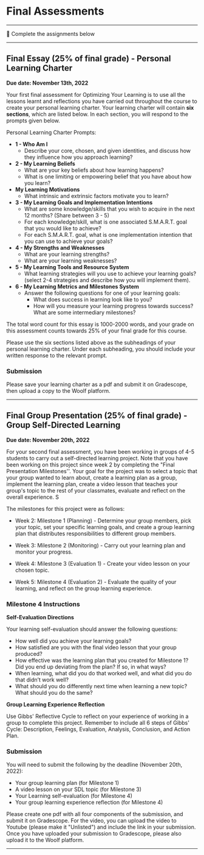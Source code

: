 # Final Assessments

---

<aside>


📝 Complete the assignments below

</aside>

---

## **Final Essay (25% of final grade) - Personal Learning Charter**

**Due date: November 13th, 2022**

Your first final assessment for Optimizing Your Learning is to use all the lessons learnt and reflections you have carried out throughout the course to create your personal learning charter. Your learning charter will contain **six sections**, which are listed below. In each section, you will respond to the prompts given below.

Personal Learning Charter Prompts:
- **1 - Who Am I**
  - Describe your core, chosen, and given identities, and discuss how they influence how you approach learning?
- **2 - My Learning Beliefs**
  - What are your key beliefs about how learning happens?
  - What is one limiting or empowering belief that you have about how you learn?
- **My Learning Motivations** 
  - What intrinsic and extrinsic factors motivate you to learn? 
- **3 - My Learning Goals and Implementation Intentions** 
  - What are some knowledge/skills that you wish to acquire in the next 12 months? (Share between 3 - 5)
  - For each knowledge/skill, what is one associated S.M.A.R.T. goal that you would like to achieve?
  - For each S.M.A.R.T. goal, what is one implementation intention that you can use to achieve your goals?  
- **4 - My Strengths and Weaknesses**
  - What are your learning strengths? 
  - What are your learning weaknesses?
- **5 - My Learning Tools and Resource System** 
  - What learning strategies will you use to achieve your learning goals? (select 2-4 strategies and describe how you will implement them).
- **6 - My Learning Metrics and Milestones System** 
  - Answer the following questions for one of your learning goals:
    - What does success in learning look like to you?
    - How will you measure your learning progress towards success? What are some intermediary milestones?


The total word count for this essay is 1000-2000 words, and your grade on this assessment counts towards 25% of your final grade for this course.

Please use the six sections listed above as the subheadings of your personal learning charter. Under each subheading, you should include your written response to the relevant prompt.

### Submission

Please save your learning charter as a pdf and submit it on Gradescope, then upload a copy to the Woolf platform.

---


## **Final Group Presentation (25% of final grade) - Group Self-Directed Learning**

**Due date: November 20th, 2022**

For your second final assessment, you have been working in groups of 4-5 students to carry out a self-directed learning project. Note that you have been working on this project since week 2 by completing the "Final Presentation Milestones''. Your goal for the project was to select a topic that your group wanted to learn about, create a learning plan as a group, implement the learning plan, create a video lesson that teaches your group's topic to the rest of your classmates, evaluate and reflect on the overall experience.  S

The milestones for this project were as follows:

- Week 2: Milestone 1 (Planning) -  Determine your group members, pick your topic, set your specific learning goals, and create a group learning plan that distributes responsibilities to different group members.

- Week 3: Milestone 2 (Monitoring) - Carry out your learning plan and monitor your progress.

- Week 4: Milestone 3 (Evaluation 1) - Create your video lesson on your chosen topic.

- Week 5: Milestone 4 (Evaluation 2) - Evaluate the quality of your learning, and reflect on the group learning experience.

### Milestone 4 Instructions

**Self-Evaluation Directions**

Your learning self-evaluation should answer the following questions:

- How well did you achieve your learning goals? 
- How satisfied are you with the final video lesson that your group produced?
- How effective was the learning plan that you created for Milestone 1? Did you end up deviating from the plan? If so, in what ways?
- When learning, what did you do that worked well, and what did you do that didn’t work well?
- What should you do differently next time when learning a new topic? What should you do the same?

**Group Learning Experience Reflection**

Use Gibbs' Reflective Cycle to reflect on your experience of working in a group to complete this project. Remember to include all 6 steps of Gibbs' Cycle: Description, Feelings, Evaluation, Analysis, Conclusion, and Action Plan.

### Submission

You will need to submit the following by the deadline (November 20th, 2022):
- Your group learning plan (for Milestone 1)
- A video lesson on your SDL topic (for Milestone 3)
- Your Learning self-evaluation (for Milestone 4)
- Your group learning experience reflection (for Milestone 4)

Please create one pdf with all four components of the submission, and submit it on Gradescope. For the video, you can upload the video to Youtube (please make it "Unlisted") and include the link in your submission. Once you have uploaded your submission to Gradescope, please also upload it to the Woolf platform.

---

